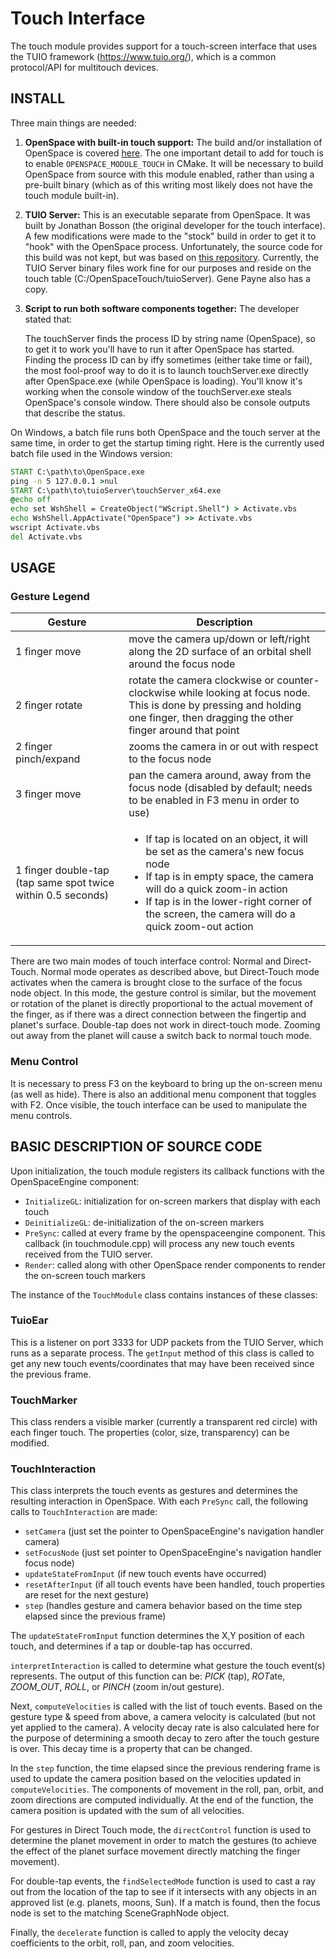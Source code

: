 # Touch Interface
The touch module provides support for a touch-screen interface that uses the TUIO framework (https://www.tuio.org/), which is a common protocol/API for multitouch devices.

## INSTALL
Three main things are needed:
  1. **OpenSpace with built-in touch support:** The build and/or installation of OpenSpace is covered [here](/contribute/development/compiling/index). The one important detail to add for touch is to enable `OPENSPACE_MODULE_TOUCH` in CMake. It will be necessary to build OpenSpace from source with this module enabled, rather than using a pre-built binary (which as of this writing most likely does not have the touch module built-in).
  1. **TUIO Server:** This is an executable separate from OpenSpace. It was built by Jonathan Bosson (the original developer for the touch interface). A few modifications were made to the "stock" build in order to get it to "hook" with the OpenSpace process. Unfortunately, the source code for this build was not kept, but was based on [this repository](https://github.com/vialab/Touch2Tuio/tree/master/TouchHook). Currently, the TUIO Server binary files work fine for our purposes and reside on the touch table (C:/OpenSpaceTouch/tuioServer). Gene Payne also has a copy.
  1. **Script to run both software components together:** The developer stated that:

     The touchServer finds the process ID by string name (OpenSpace), so to get it to work you'll have to run it after OpenSpace has started. Finding the process ID can by iffy sometimes (either take time or fail), the most fool-proof way to do it is to launch touchServer.exe directly after OpenSpace.exe (while OpenSpace is loading). You'll know it's working when the console window of the touchServer.exe steals OpenSpace's console window. There should also be console outputs that describe the status.

On Windows, a batch file runs both OpenSpace and the touch server at the same time, in order to get the startup timing right. Here is the currently used batch file used in the Windows version:
```bat
START C:\path\to\OpenSpace.exe
ping -n 5 127.0.0.1 >nul
START C:\path\to\tuioServer\touchServer_x64.exe
@echo off
echo set WshShell = CreateObject("WScript.Shell") > Activate.vbs
echo WshShell.AppActivate("OpenSpace") >> Activate.vbs
wscript Activate.vbs
del Activate.vbs
```

## USAGE
### Gesture Legend
| Gesture | Description |
|---------|-------------|
| 1 finger move | move the camera up/down or left/right along the 2D surface of an orbital shell around the focus node|
| 2 finger rotate | rotate the camera clockwise or counter-clockwise while looking at focus node. This is done by pressing and holding one finger, then dragging the other finger around that point|
| 2 finger pinch/expand | zooms the camera in or out with respect to the focus node|
| 3 finger move | pan the camera around, away from the focus node (disabled by default; needs to be enabled in F3 menu in order to use)|
| 1 finger double-tap (tap same spot twice within 0.5 seconds) |<ul><li>If tap is located on an object, it will be set as the camera's new focus node</li><li>If tap is in empty space, the camera will do a quick zoom-in action</li><li>If tap is in the lower-right corner of the screen, the camera will do a quick zoom-out action</li></ul>|

There are two main modes of touch interface control: Normal and Direct-Touch. Normal mode operates as described above, but Direct-Touch mode activates when the camera is brought close to the surface of the focus node object. In this mode, the gesture control is similar, but the movement or rotation of the planet is directly proportional to the actual movement of the finger, as if there was a direct connection between the fingertip and planet's surface. Double-tap does not work in direct-touch mode. Zooming out away from the planet will cause a switch back to normal touch mode.

### Menu Control
It is necessary to press F3 on the keyboard to bring up the on-screen menu (as well as hide). There is also an additional menu component that toggles with F2. Once visible, the touch interface can be used to manipulate the menu controls.

## BASIC DESCRIPTION OF SOURCE CODE
Upon initialization, the touch module registers its callback functions with the OpenSpaceEngine component:
  - `InitializeGL`: initialization for on-screen markers that display with each touch
  - `DeinitializeGL`: de-initialization of the on-screen markers
  - `PreSync`: called at every frame by the openspaceengine component. This callback (in touchmodule.cpp) will process any new touch events received from the TUIO server.
  - `Render`: called along with other OpenSpace render components to render the on-screen touch markers

The instance of the `TouchModule` class contains instances of these classes:

### TuioEar
This is a listener on port 3333 for UDP packets from the TUIO Server, which runs as a separate process. The `getInput` method of this class is called to get any new touch events/coordinates that may have been received since the previous frame.

### TouchMarker
This class renders a visible marker (currently a transparent red circle) with each finger touch. The properties (color, size, transparency) can be modified.

### TouchInteraction
This class interprets the touch events as gestures and determines the resulting interaction in OpenSpace.
With each `PreSync` call, the following calls to `TouchInteraction` are made:
  - `setCamera` (just set the pointer to OpenSpaceEngine's navigation handler camera)
  - `setFocusNode` (just set pointer to OpenSpaceEngine's navigation handler focus node)
  - `updateStateFromInput` (if new touch events have occurred)
  - `resetAfterInput` (if all touch events have been handled, touch properties are reset for the next gesture)
  - `step` (handles gesture and camera behavior based on the time step elapsed since the previous frame)

The `updateStateFromInput` function determines the X,Y position of each touch, and determines if a tap or double-tap has occurred.

`interpretInteraction` is called to determine what gesture the touch event(s) represents. The output of this function can be: *PICK* (tap), *ROT*ate, *ZOOM_OUT*, *ROLL*, or *PINCH* (zoom in/out gesture).

Next, `computeVelocities` is called with the list of touch events. Based on the gesture type & speed from above, a camera velocity is calculated (but not yet applied to the camera). A velocity decay rate is also calculated here for the purpose of determining a smooth decay to zero after the touch gesture is over. This decay time is a property that can be changed.

In the `step` function, the time elapsed since the previous rendering frame is used to update the camera position based on the velocities updated in `computeVelocities`. The components of movement in the roll, pan, orbit, and zoom directions are computed individually. At the end of the function, the camera position is updated with the sum of all velocities.

For gestures in Direct Touch mode, the `directControl` function is used to determine the planet movement in order to match the gestures (to achieve the effect of the planet surface movement directly matching the finger movement).

For double-tap events, the `findSelectedMode` function is used to cast a ray out from the location of the tap to see if it intersects with any objects in an approved list (e.g. planets, moons, Sun). If a match is found, then the focus node is set to the matching SceneGraphNode object.

Finally, the `decelerate` function is called to apply the velocity decay coefficients to the orbit, roll, pan, and zoom velocities.
